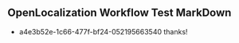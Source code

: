 ## OpenLocalization Workflow Test MarkDown
* a4e3b52e-1c66-477f-bf24-052195663540 thanks!

<!--HONumber=Jul16_HO3-->


